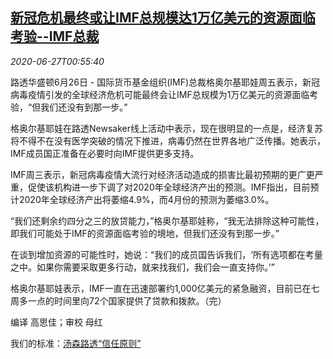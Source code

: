 <!--1593220994000-->
[新冠危机最终或让IMF总规模达1万亿美元的资源面临考验--IMF总裁](https://cn.reuters.com/article/imf-covid-crisis-fund-challenge-0627-idCNKBS23Y01C)
------

<div><i>2020-06-27T00:55:40</i></div><div class="StandardArticleBody_body"><p>路透华盛顿6月26日 - 国际货币基金组织(IMF)总裁格奥尔基耶娃周五表示，新冠病毒疫情引发的全球经济危机可能最终会让IMF总规模为1万亿美元的资源面临考验，“但我们还没有到那一步。” </p><p>格奥尔基耶娃在路透Newsaker线上活动中表示，现在很明显的一点是，经济复苏将不得不在没有医学突破的情况下推进，病毒仍然在世界各地广泛传播。她表示，IMF成员国正准备在必要时向IMF提供更多支持。 </p><p>IMF周三表示，新冠病毒疫情大流行对经济活动造成的损害比最初预期的更广更严重，促使该机构进一步下调了对2020年全球经济产出的预测。IMF指出，目前预计2020年全球经济产出将萎缩4.9%，而4月份的预测为萎缩3.0%。 </p><p>“我们还剩余约四分之三的放贷能力，”格奥尔基耶娃称，“我无法排除这种可能性，即我们可能处于IMF的资源面临考验的境地，但我们还没有到那一步。” </p><p>在谈到增加资源的可能性时，她说：“我们的成员国告诉我们，‘所有选项都在考量之中。如果你需要采取更多行动，就来找我们，我们会一直支持你。’” </p><p>格奥尔基耶娃表示，IMF一直在迅速部署约1,000亿美元的紧急融资，目前已在七周多一点的时间里向72个国家提供了贷款和拨款。（完） </p><div class="Attribution_container"><div class="Attribution_attribution"><p class="Attribution_content">编译 高思佳；审校 母红 </p></div></div><div class="StandardArticleBody_trustBadgeContainer"><span class="StandardArticleBody_trustBadgeTitle">我们的标准：</span><span class="trustBadgeUrl"><a href="https://www.thomsonreuters.cn/content/dam/openweb/documents/pdf/china/brochures/about-us-1.pdf">汤森路透“信任原则”</a></span></div></div>
